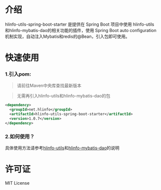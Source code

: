 # 介绍

hlinfo-utils-spring-boot-starter 是提供在 Spring Boot 项目中使用 hlinfo-utils和hlinfo-mybatis-dao的相关功能的插件，使用 Spring Boot auto configuration 机制实现，自动注入Mybatis和redis的@Bean，引入包即可使用。

# 快速使用

### 1.引入pom:

>请前往Maven中央库查找最新版本

>无需再引入hlinfo-utils和hlinfo-mybatis-dao的包

```xml
<dependency>
  <groupId>net.hlinfo</groupId>
  <artifactId>hlinfo-utils-spring-boot-starter</artifactId>
  <version>1.0.7</version>
</dependency>
```


### 2.如何使用？

具体使用方法请参考[hlinfo-utils](https://github.com/hlinfocc/hlinfo-utils)和[hlinfo-mybatis-dao](https://github.com/hlinfocc/hlinfo-mybatis-dao)的说明

# 许可证
MIT License 
